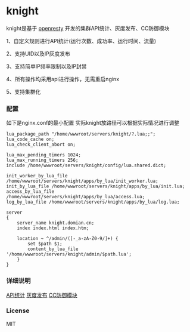 # knight
knight是基于 [openresty](https://openresty.org) 开发的集群API统计、灰度发布、CC防御模块

1、自定义规则进行API统计(运行次数、成功率、运行时间、流量)

2、支持UID以及IP灰度发布

3、支持简单IP频率限制以及IP封禁

4、所有操作均采用api进行操作，无需重启nginx

5、支持集群化

### 配置
如下是nginx.conf的最小配置 实际knight放路径可以根据实际情况进行调整

    lua_package_path "/home/wwwroot/servers/knight/?.lua;;";
    lua_code_cache on;
    lua_check_client_abort on;
    
    lua_max_pending_timers 1024;
    lua_max_running_timers 256;
    include /home/wwwroot/servers/knight/config/lua.shared.dict;
    
    init_worker_by_lua_file /home/wwwroot/servers/knight/apps/by_lua/init_worker.lua;
    init_by_lua_file /home/wwwroot/servers/knight/apps/by_lua/init.lua;
    access_by_lua_file /home/wwwroot/servers/knight/apps/by_lua/access.lua; 
    log_by_lua_file /home/wwwroot/servers/knight/apps/by_lua/log.lua;
        
    server
    {
        server_name knight.domian.cn;
        index index.html index.htm;
        
        location ~ ^/admin/([-_a-zA-Z0-9/]+) {
            set $path $1;
            content_by_lua_file '/home/wwwroot/servers/knight/admin/$path.lua'; 
        }
    }

### 详细说明
[API统计](https://github.com/songweihang/knight/blob/master/ApiStatis.md)
[灰度发布](https://github.com/songweihang/ABTest/blob/master/README.md)
[CC防御模块](https://github.com/songweihang/knight/blob/master/CC.md)

### License

MIT    